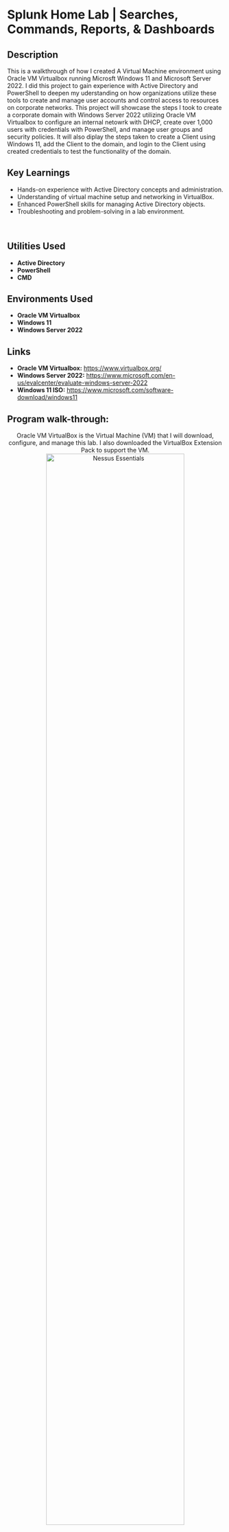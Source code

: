 <h1>Splunk Home Lab | Searches, Commands, Reports, & Dashboards</h1>

<h2>Description</h2>
This is a walkthrough of how I created A Virtual Machine environment using Oracle VM Virtualbox running Microsft Windows 11 and Microsoft Server 2022. I did this project to gain experience with Active Directory and PowerShell to deepen my uderstanding on how organizations utilize these tools to create and manage user accounts and control access to resources on corporate networks. This project will showcase the steps I took to create a corporate domain with Windows Server 2022 utilizing Oracle VM Virtualbox to configure an internal netowrk with DHCP, create over 1,000 users with credentials with PowerShell, and manage user groups and security policies. It will also diplay the steps taken to create a Client using Windows 11, add the Client to the domain, and login to the Client using created credentials to test the functionality of the domain. 
<br/>


<h2>Key Learnings</h2>

- Hands-on experience with Active Directory concepts and administration.
- Understanding of virtual machine setup and networking in VirtualBox.
- Enhanced PowerShell skills for managing Active Directory objects.
- Troubleshooting and problem-solving in a lab environment.
<br/>


<h2>Utilities Used</h2>

- <b>Active Directory</b>
- <b>PowerShell</b>
- <b>CMD</b>


<h2>Environments Used </h2>

- <b>Oracle VM Virtualbox</b> 
- <b>Windows 11</b>
- <b>Windows Server 2022</b>

<h2>Links</h2>

- <b>Oracle VM Virtualbox:</b> https://www.virtualbox.org/
- <b>Windows Server 2022:</b> https://www.microsoft.com/en-us/evalcenter/evaluate-windows-server-2022
- <b>Windows 11 ISO:</b> https://www.microsoft.com/software-download/windows11


<h2>Program walk-through:</h2>

<p align="center">
Oracle VM VirtualBox is the Virtual Machine (VM) that I will download, configure, and manage this lab. I also downloaded the VirtualBox Extension Pack to support the VM. <br/>
<img src="https://imgur.com/OeSOJfK.png" height="80%" width="80%" alt="Nessus Essentials"/> 
<br />
<br />
Downloaded Windows Server 2022 ISO and installed it to the VM. The reason for the server is to handle the organizational IT administrative related activities including user and device management, enterprise software file and storage management, etc.  <br/>
<img src="https://imgur.com/y7NeEIw.png" height="80%" width="80%" alt="Nessus Essentials"/>
<br />
<br />
As a requirement for the virtual machine, I must install an Operating System. I chose to install Windows 11. <br/>
<img src="https://imgur.com/mQbQbGG.png" height="80%" width="80%" alt="Nessus Essentials"/>
<br />
<br /> 
Once the VM is created and Windows 2022 is installed, the next step is to configure the IP settings. For this an internal NIC was created separate from the public facing internet (my home router). The IP for the internal NIC was set as 172.16.0.1, subnet mask of 255.255.255.0, and a DNS as 127.0.0.1.  <br/>
<img src="https://imgur.com/r4Wt8FY.png" height="80%" width="80%" alt="Nessus Essentials"/>
<br />
<br />
Now that the network is configured, I then installed Active Directory Domain Services (AD DS) and created a domain. Using the Server Manager, I selected the server in which I was going to install AD. The Fully Qualified Domain Name (FQDN) was set to ‘mydomain.com'.  <br/>
<img src="https://imgur.com/BOOwk3y.png" height="80%" width="80%" alt="Nessus Essentials"/>
<img src="https://imgur.com/ELJmJHc.png" height="80%" width="80%" alt="Nessus Essentials"/>
<br />
<br />
Next I created a dedicated domain admin account. This was done by creating an Organizational Unit (OU), which I named ‘Admin’, then creating a user to add to the Admin OU. For the purpose of this lab, the password policy was set to Password never expires. Once the user was successfully created, it was then added to the Domain Admins group. Finally, to ensure that the user was successfully created I logged into windows using credentials of the newly created user. <br/>
<img src="https://imgur.com/AQGZJn4.png" height="80%" width="80%" alt="Nessus Essentials"/>
<img src="https://imgur.com/I4vWPQB.png" height="80%" width="80%" alt="Nessus Essentials"/>
<img src="https://imgur.com/0P3qeaA.png" height="80%" width="80%" alt="Nessus Essentials"/>
<img src="https://imgur.com/rg1M70h.png" height="80%" width="80%" alt="Nessus Essentials"/>
<img src="https://imgur.com/37uVYKg.png" height="80%" width="80%" alt="Nessus Essentials"/>
<img src="https://imgur.com/1Svj0cg.png" height="80%" width="80%" alt="Nessus Essentials"/>
<br />
<br />
To allow the soon to be created Client to have access to be on the private virtual network and still be able to access the internet through the domain controller I installed the Remote Access Server (RAS) and Network Address Translation (NAT) through the Server Manager. The steps were as followed: Select Remote Access, add routing, selected Network Address Translation (NAT), and selected to use the previously configured IP addresses. <br/>
<img src="https://imgur.com/VF5Pk2R.png" height="80%" width="80%" alt="Nessus Essentials"/>
<img src="https://imgur.com/laLmN9a.png" height="80%" width="80%" alt="Nessus Essentials"/>
<img src="https://imgur.com/kmzXbSH.png" height="80%" width="80%" alt="Nessus Essentials"/>
<img src="https://imgur.com/NcYvzoM.png" height="80%" width="80%" alt="Nessus Essentials"/>
<br />
<br />
The next step is to Setup DHCP Server on the domain controller which will allow computers/ client computers on the network to automatically get their IP Address on the internal network. The steps were as followed: select DHCP Server, set a new scope which included an IP range of 172.16.0.100 – 172.16.0.200, a length of 24, and a subnet mask of 255.255.255.0. A Lease Duration was set to 8 days. The new scope was then successfully created. <br/>
<img src="https://imgur.com/etcPtVl.png" height="80%" width="80%" alt="Nessus Essentials"/>
<img src="https://imgur.com/FBFBJw4.png" height="80%" width="80%" alt="Nessus Essentials"/>
<img src="https://imgur.com/AU1zc9H.png" height="80%" width="80%" alt="Nessus Essentials"/>
<img src="https://imgur.com/VpMgj1X.png" height="80%" width="80%" alt="Nessus Essentials"/>
<img src="https://imgur.com/ZW8DpVZ.png" height="80%" width="80%" alt="Nessus Essentials"/>
<br />
<br />
A PowerShell Script was used to create 1,052 users to add to Active Directory. A PowerShell script was created to set the password for all 1,052 users to ‘Password1’ and retrieve the list of users from a .txt file that was created. Furthermore, a loop script was used to format the first name, last name, and username for each user. To bypass the security feature in PowerShell I had to unrestrict the security policy. The script was then run to add the users to Active Directory. <br/>
<img src="https://imgur.com/PuoRSJC.png" height="80%" width="80%" alt="Nessus Essentials"/>
<img src="https://imgur.com/Pt4vuBy.png" height="80%" width="80%" alt="Nessus Essentials"/>
<img src="https://imgur.com/Ky3j4Bo.png" height="80%" width="80%" alt="Nessus Essentials"/>
<br />
<br />
To verify that all users were added to Active Directory, I opened the created ‘_USERS’ Organizational Unit. All users were successfully added. <br/>
<img src="https://imgur.com/Z5HDcJT.png" height="80%" width="80%" alt="Nessus Essentials"/>
<br />
<br />
A separate VM was created and configured for the Client in which Windows 11 Pro was installed. This VM will be used to connect to the domain. During the installation of Windows 11, there was an error in need of troubleshooting. To troubleshoot this error, I opened the Registry Editor from the command line window, created a new key and named it ‘LabConfig’ for the local machine then create four new DWORD (32-bit) Values; Bypass BypassTPMCheck, BypassCPUCheck, BypassRAMCheck, and BypassSecureBootCheck. The troubleshoot was successful, and I was then able to finish installing Windows 11 to the VM.  <br/>
<img src="https://imgur.com/XvcbwJc.png" height="80%" width="80%" alt="Nessus Essentials"/> 
<img src="https://imgur.com/opAuQ9m.png" height="80%" width="80%" alt="Nessus Essentials"/>
<img src="https://imgur.com/T19k2lR.png" height="80%" width="80%" alt="Nessus Essentials"/>
<img src="https://imgur.com/71K3NRo.png" height="80%" width="80%" alt="Nessus Essentials"/>
<img src="https://imgur.com/mh8Vzvp.png" height="80%" width="80%" alt="Nessus Essentials"/>
<img src="https://imgur.com/dUB6nN4.png" height="80%" width="80%" alt="Nessus Essentials"/>
<img src="https://imgur.com/5ZNxwzS.png" height="80%" width="80%" alt="Nessus Essentials"/>
<br />
<br />
Next, I verified that the IP configuration is correct and I’m able to ping something on the internet to verify that DNS Server is working. I was able to successfully ping both, www.google.com and also the domain I created. <br/>
<img src="https://imgur.com/2XlTiEX.png" height="80%" width="80%" alt="Nessus Essentials"/>
<img src="https://imgur.com/z9yekyf.png" height="80%" width="80%" alt="Nessus Essentials"/> 
<img src="https://imgur.com/v4s2lXG.png" height="80%" width="80%" alt="Nessus Essentials"/>
<br/>
<br/>
Next, I changed the default hostname from DESKTOP-LTUV7 to Client1 and added Client1 to the domain (mydomain.com). <br/>
<img src="https://imgur.com/2i1sl46.png" height="80%" width="80%" alt="Nessus Essentials"/> 
<img src="https://imgur.com/qtXqGVO.png" height="80%" width="80%" alt="Nessus Essentials"/>
<br />
<br />
I then logged back into the Server Manager and verified that the client computer (Client1) that I created was added to the domain and I’m able to login to the client computer with a created account. Using the Windows 11 VM (Client 1), I then attempted to login with the created user ‘astuart’ using the created credentials. The login attempt was successful. <br />
<img src="https://imgur.com/CNt6ht1.png" height="80%" width="80%" alt="Nessus Essentials"/>
<img src="https://imgur.com/iFsRsgl.png" height="80%" width="80%" alt="Nessus Essentials"/> 
<img src="https://imgur.com/ZopQzGu.png" height="80%" width="80%" alt="Nessus Essentials"/>
<br />
<br />
</p>
